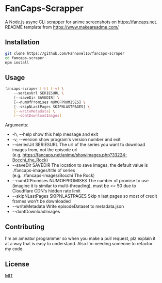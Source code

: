 # FanCaps-Scrapper

A Node.js async CLI scrapper for anime screenshots on https://fancaps.net.
README template from https://www.makeareadme.com/

## Installation

```bash
git clone https://github.com/Fannovel16/fancaps-scraper
cd fancaps-scraper
npm install
```

## Usage

```bash
fancaps-scraper [-h] [-v] \ 
    --seriesUrl SERIESURL \
    [--saveDir SAVEDIR] \
    [--numOfPromises NUMOFPROMISES] \
    [--skipNLastPages SKIPNLASTPAGES] \
    [--writeMetadata] \
    [--dontDownloadImages]
```
Arguments:
  * -h, --help            show this help message and exit
  * -v, --version         show program's version number and exit
  * --seriesUrl SERIESURL The url of the series you want to download images from, not the episode url<br>(e.g. https://fancaps.net/anime/showimages.php?33224-Bocchi_the_Rock)
  * --saveDir SAVEDIR     The location to save images, the default value is ./fancaps-images/title of series<br>(e.g. ./fancaps-images/Bocchi The Rock)
  * --numOfPromises NUMOFPROMISES The number of promise to use (imagine it is similar to multi-threading), must be <= 50 due to Cloudflare CDN's hidden rate limit
  * --skipNLastPages SKIPNLASTPAGES Skip n last pages so most of credit frames won't be downloaded
  * --writeMetadata         Write episodeDataset to metadata.json
  * --dontDownloadImages


## Contributing

I'm an ameatur programmer so when you make a pull request, plz explain it at a way that is easy to understand. 
Also I'm needing someone to refactor my code.

## License

[MIT](https://choosealicense.com/licenses/mit/)